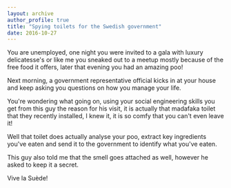 ```yaml
---
layout: archive
author_profile: true
title: "Spying toilets for the Swedish government"
date: 2016-10-27
---
```

You are unemployed, one night you were invited to a gala with luxury delicatesse's or like me you sneaked out to a meetup mostly because of the free food it offers, later that evening you had an amazing poo!

Next morning, a government representative official kicks in at your house and keep asking you questions on how you manage your life.

You're wondering what going on, using your social engineering skills you get from this guy the reason for his visit, it is actually that madafaka toilet that they recently installed, I knew it, it is so comfy that you can't even leave it!

Well that toilet does actually analyse your poo, extract key ingredients you've eaten and send it to the government to identify what you've eaten.

This guy also told me that the smell goes attached as well, however he asked to keep it a secret.

Vive la Suède!